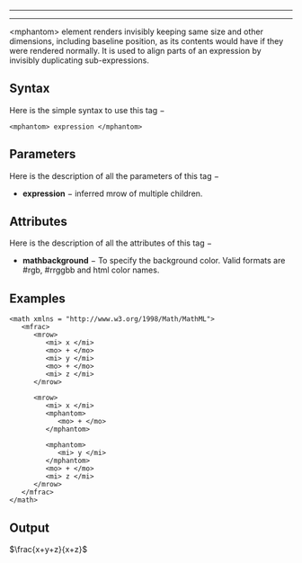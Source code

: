 

---

---

\<mphantom\> element renders invisibly keeping same size and other dimensions, including baseline position, as its contents would have if they were rendered normally. It is used to align parts of an expression by invisibly duplicating sub-expressions.

## Syntax

Here is the simple syntax to use this tag −

```
<mphantom> expression </mphantom>

```

## Parameters

Here is the description of all the parameters of this tag −

* **expression** − inferred mrow of multiple children.

## Attributes

Here is the description of all the attributes of this tag −

* **mathbackground** − To specify the background color. Valid formats are #rgb, #rrggbb and html color names.

## Examples

```
<math xmlns = "http://www.w3.org/1998/Math/MathML">
   <mfrac>
      <mrow>
         <mi> x </mi>
         <mo> + </mo>
         <mi> y </mi>
         <mo> + </mo>
         <mi> z </mi>
      </mrow>
      
      <mrow>
         <mi> x </mi>
         <mphantom>
            <mo> + </mo>
         </mphantom>
         
         <mphantom>
            <mi> y </mi>
         </mphantom>
         <mo> + </mo>
         <mi> z </mi>
      </mrow>
   </mfrac>
</math>  

```

## Output

$`\frac{x+y+z}{x+z}`$


